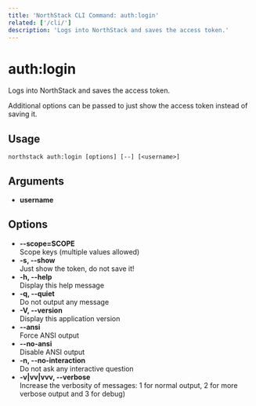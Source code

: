 ```yaml
---
title: 'NorthStack CLI Command: auth:login'
related: ['/cli/']
description: 'Logs into NorthStack and saves the access token.'
---
```


# auth:login

Logs into NorthStack and saves the access token.

Additional options can be passed to just show the access token instead of saving it.

## Usage

`northstack auth:login [options] [--] [<username>]`

## Arguments

-   **username**

## Options

-   **--scope=SCOPE**  
    Scope keys (multiple values allowed)
-   **-s, --show**  
    Just show the token, do not save it!
-   **-h, --help**  
    Display this help message
-   **-q, --quiet**  
    Do not output any message
-   **-V, --version**  
    Display this application version
-   **--ansi**  
    Force ANSI output
-   **--no-ansi**  
    Disable ANSI output
-   **-n, --no-interaction**  
    Do not ask any interactive question
-   **-v|vv|vvv, --verbose**  
    Increase the verbosity of messages: 1 for normal output, 2 for more verbose output and 3 for debug)
